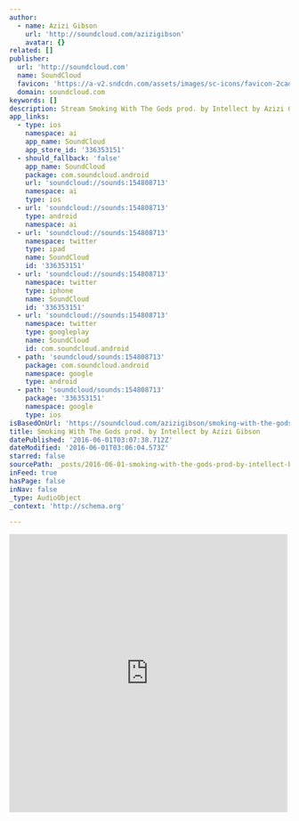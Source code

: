 ```yaml
---
author:
  - name: Azizi Gibson
    url: 'http://soundcloud.com/azizigibson'
    avatar: {}
related: []
publisher:
  url: 'http://soundcloud.com'
  name: SoundCloud
  favicon: 'https://a-v2.sndcdn.com/assets/images/sc-icons/favicon-2cadd14b.ico'
  domain: soundcloud.com
keywords: []
description: Stream Smoking With The Gods prod. by Intellect by Azizi Gibson from desktop or your mobile device
app_links:
  - type: ios
    namespace: ai
    app_name: SoundCloud
    app_store_id: '336353151'
  - should_fallback: 'false'
    app_name: SoundCloud
    package: com.soundcloud.android
    url: 'soundcloud://sounds:154808713'
    namespace: ai
    type: ios
  - url: 'soundcloud://sounds:154808713'
    type: android
    namespace: ai
  - url: 'soundcloud://sounds:154808713'
    namespace: twitter
    type: ipad
    name: SoundCloud
    id: '336353151'
  - url: 'soundcloud://sounds:154808713'
    namespace: twitter
    type: iphone
    name: SoundCloud
    id: '336353151'
  - url: 'soundcloud://sounds:154808713'
    namespace: twitter
    type: googleplay
    name: SoundCloud
    id: com.soundcloud.android
  - path: 'soundcloud/sounds:154808713'
    package: com.soundcloud.android
    namespace: google
    type: android
  - path: 'soundcloud/sounds:154808713'
    package: '336353151'
    namespace: google
    type: ios
isBasedOnUrl: 'https://soundcloud.com/azizigibson/smoking-with-the-gods'
title: Smoking With The Gods prod. by Intellect by Azizi Gibson
datePublished: '2016-06-01T03:07:38.712Z'
dateModified: '2016-06-01T03:06:04.573Z'
starred: false
sourcePath: _posts/2016-06-01-smoking-with-the-gods-prod-by-intellect-by-azizi-gibson.md
inFeed: true
hasPage: false
inNav: false
_type: AudioObject
_context: 'http://schema.org'

---
```

<iframe src="https://cdn.embedly.com/widgets/media.html?src=https%3A%2F%2Fw.soundcloud.com%2Fplayer%2F%3Fvisual%3Dtrue%26url%3Dhttp%253A%252F%252Fapi.soundcloud.com%252Ftracks%252F154808713%26show_artwork%3Dtrue&amp;url=https%3A%2F%2Fsoundcloud.com%2Fazizigibson%2Fsmoking-with-the-gods&amp;image=http%3A%2F%2Fi1.sndcdn.com%2Fartworks-000084016345-td0y69-t500x500.jpg&amp;key=b7d04c9b404c499eba89ee7072e1c4f7&amp;type=text%2Fhtml&amp;schema=soundcloud" width="500" height="500" scrolling="no" frameborder="0" allowfullscreen="" style=""></iframe>